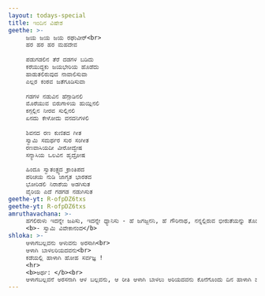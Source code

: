 ```yaml
---
layout: todays-special
title: ಇಂದಿನ ವಿಷೇಶ
geethe: >- 
     ಜಯ ಜಯ ಜಯ ರಘುವೀರ್<br>
     ಹರ ಹರ ಹರ ಮಹದೇವ
          
     ಪಡುಗಡಲಿನ ತೆರೆ ದಡಗಳ ಬಡಿದು
     ಕರೆಯುದ್ದಕು ಜಯಭೇರಿಯ ಹೊಡೆದು 
     ಹಾಡುತಲಿರುವುದ ನಾವಾಲಿಸುವಾ
     ಎಲ್ಲರ ಕಂಠವ ಜತೆಗೂಡಿಸುವಾ
     
     ಗಡಗಳ ನಡುವಿನ ಹೆಗ್ಗಾಡಿನಲಿ
     ಮೊರೆಯುವ ಬಿರುಗಾಳಿಯ ಹುಯ್ಲಿನಲಿ
     ಕಗ್ಗಲ್ಲಿನ ನೀರವ ಸುಲ್ಲಿನಲಿ 
     ಏನದು ಕೇಳೋದು ವನದನಿಗಳಲಿ
     
     ಶಿವನದ ರಣ ಕುಣಿತದ ಗೀತ 
     ಸ್ವಾಮಿ ಸಮರ್ಥರ ಸುರ ಸಂಗೀತ
     ರಣವಾಸಿಯದೀ ವೀರೋದ್ವೇಷ
     ಸನ್ಯಾಸಿಯ ಒಲವಿನ ಹೃದ್ರೋಷ
     
     ಹಿಂದೂ ಸ್ವಾತಂತ್ರ್ಯದ ಕ್ರಾಂತಿಪದ
     ಪರಿಚಯ ನುಡಿ ಜಾಗೃತ ಭಾರತದ
     ಭೋರಿಡಲಿ ನಿರಾಶೆಯ ಅಡಗಿಸುತ
     ವೈರಿಯ ಎದೆ ಗಡಗಡ ನಡುಗಿಸುತ
geethe-yt: R-ofpDZ6txs
geethe-yt: R-ofpDZ6txs
amruthavachana: >- 
     ಹಗಲಿರುಳು ಇದನ್ನೇ ಜಪಿಸು, ಇದನ್ನೇ ಧ್ಯಾನಿಸು - ಹೆ ಜಗಜ್ಜನನಿ, ಹೆ ಗೌರಿನಾಥ, ನನ್ನಲ್ಲಿರುವ ಭೀರುತೆಯನ್ನು ತೊಡೆದುಹಾಕು , ನನ್ನಲ್ಲಿ ಧೈರ್ಯವನ್ನು ತಿಂಬಿಸು, ನನ್ನನ್ನು ಓರ್ವ ಪುರುಷಪುಂಗವನ್ನಾಗಿ ಮಾಡು.<br>
     <b>- ಸ್ವಾಮಿ ವಿವೇಕಾನಂದ</b>
shloka: >- 
     ಆಳಾಗಬಲ್ಲವನು ಆಳುವನು ಅರಸಾಗಿ<br>
     ಆಳಾಗಿ ಬಾಳಲರಿಯದವನು<br>
     ಕಡೆಯಲ್ಲಿ ಹಾಳಾಗಿ ಹೋಹ ಸರ್ವಜ್ಞ !
     <hr>
     <b>ಅರ್ಥ: </b><br>
     ಆಳಾಗಬಲ್ಲವನೆ ಅರಸನಾಗಿ ಆಳ ಬಲ್ಲವನು, ಆ ರೀತಿ ಆಳಾಗಿ ಬಾಳಲು ಅರಿಯದವನು ಕೊನೆಗೊಂದು ದಿನ ಹಾಳಾಗಿ ಹೋಗುವನು.
---
```

